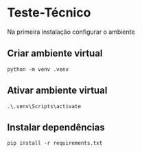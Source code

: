 # Teste-Técnico


Na primeira instalação configurar o ambiente

## Criar ambiente virtual
```
python -m venv .venv
```

## Ativar ambiente virtual
```
.\.venv\Scripts\activate
```


## Instalar dependências
```
pip install -r requirements.txt
```